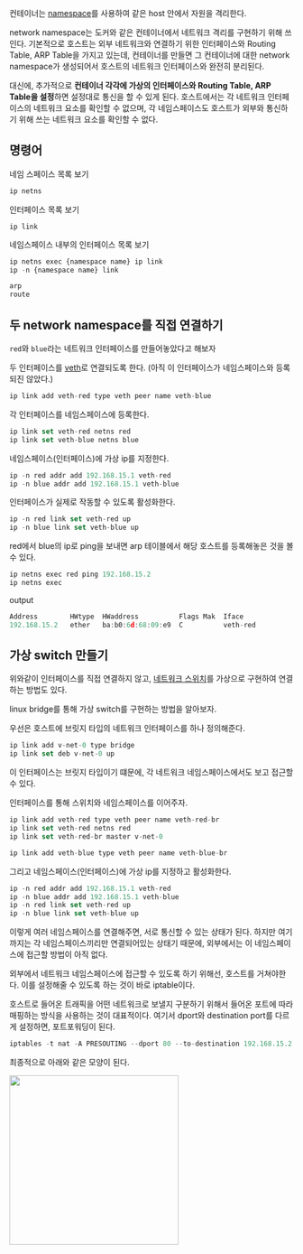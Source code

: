 
컨테이너는 [namespace](namespace와 cgroup.md)를 사용하여 같은 host 안에서 자원을 격리한다. 

network namespace는 도커와 같은 컨테이너에서 네트워크 격리를 구현하기 위해 쓰인다. 기본적으로 호스트는 외부 네트워크와 연결하기 위한 인터페이스와 Routing Table, ARP Table을 가지고 있는데, 컨테이너를 만들면 그 컨테이너에 대한 network namespace가 생성되어서 호스트의 네트워크 인터페이스와 완전히 분리된다.

대신에, 추가적으로 **컨테이너 각각에 가상의 인터페이스와 Routing Table, ARP Table을 설정**하면 설정대로 통신을 할 수 있게 된다. 호스트에서는 각 네트워크 인터페이스의 네트워크 요소를 확인할 수 없으며, 각 네임스페이스도 호스트가 외부와 통신하기 위해 쓰는 네트워크 요소를 확인할 수 없다.

## 명령어

네임 스페이스 목록 보기
```js
ip netns
```

인터페이스 목록 보기
```
ip link
```

네임스페이스 내부의 인터페이스 목록 보기
```js
ip netns exec {namespace name} ip link
ip -n {namespace name} link
```

```js
arp
route
```

## 두 network namespace를 직접 연결하기

`red`와 `blue`라는 네트워크 인터페이스를 만들어놓았다고 해보자

두 인터페이스를 [veth](veth.md)로 연결되도록 한다. (아직 이 인터페이스가 네임스페이스와 등록되진 않았다.)
```js
ip link add veth-red type veth peer name veth-blue
```

각 인터페이스를 네임스페이스에 등록한다.
```js
ip link set veth-red netns red
ip link set veth-blue netns blue
```

네임스페이스(인터페이스)에 가상 ip를 지정한다.
```js
ip -n red addr add 192.168.15.1 veth-red
ip -n blue addr add 192.168.15.1 veth-blue
```

인터페이스가 실제로 작동할 수 있도록 활성화한다.
```js
ip -n red link set veth-red up
ip -n blue link set veth-blue up
```

red에서 blue의 ip로 ping을 보내면 arp 테이블에서 해당 호스트를 등록해놓은 것을 볼 수 있다.
```js
ip netns exec red ping 192.168.15.2
ip netns exec
```

output
```js
Address        HWtype  HWaddress          Flags Mak  Iface
192.168.15.2   ether   ba:b0:6d:68:09:e9  C          veth-red
```

## 가상 switch 만들기

위와같이 인터페이스를 직접 연결하지 않고, [네트워크 스위치](https://ko.wikipedia.org/wiki/%EB%84%A4%ED%8A%B8%EC%9B%8C%ED%81%AC_%EC%8A%A4%EC%9C%84%EC%B9%98)를 가상으로 구현하여 연결하는 방법도 있다. 

linux bridge를 통해 가상 switch를 구현하는 방법을 알아보자.

우선은 호스트에 브릿지 타입의 네트워크 인터페이스를 하나 정의해준다.
```js
ip link add v-net-0 type bridge
ip link set deb v-net-0 up
```

이 인터페이스는 브릿지 타입이기 떄문에, 각 네트워크 네임스페이스에서도 보고 접근할 수 있다. 

인터페이스를 통해 스위치와 네임스페이스를 이어주자.

```js
ip link add veth-red type veth peer name veth-red-br
ip link set veth-red netns red
ip link set veth-red-br master v-net-0

ip link add veth-blue type veth peer name veth-blue-br
```

그리고 네임스페이스(인터페이스)에 가상 ip를 지정하고 활성화한다.
```js
ip -n red addr add 192.168.15.1 veth-red
ip -n blue addr add 192.168.15.1 veth-blue
ip -n red link set veth-red up
ip -n blue link set veth-blue up
```

이렇게 여러 네임스페이스를 연결해주면, 서로 통신할 수 있는 상태가 된다. 하지만 여기까지는 각 네임스페이스끼리만 연결되어있는 상태기 때문에, 외부에서는 이 네임스페이스에 접근할 방법이 아직 없다.

외부에서 네트워크 네임스페이스에 접근할 수 있도록 하기 위해선, 호스트를 거쳐야한다. 이를 설정해줄 수 있도록 하는 것이 바로 iptable이다.

호스트로 들어온 트래픽을 어떤 네트워크로 보낼지 구분하기 위해서 들어온 포트에 따라 매핑하는 방식을 사용하는 것이 대표적이다. 여기서 dport와 destination port를 다르게 설정하면, 포트포워딩이 된다.

```js
iptables -t nat -A PRESOUTING --dport 80 --to-destination 192.168.15.2:80 -j DNAT
```

최종적으로 아래와 같은 모양이 된다.

<img src="https://user-images.githubusercontent.com/81006587/216491394-fa7e84e9-d1a8-437c-b5a6-2fd460f9532f.png" height=300px>